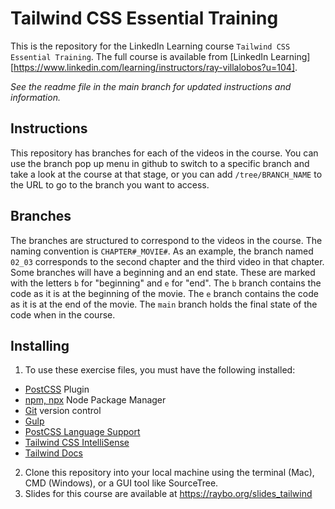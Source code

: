 # Tailwind CSS Essential Training
This is the repository for the LinkedIn Learning course `Tailwind CSS Essential Training`. The full course is available from [LinkedIn Learning][https://www.linkedin.com/learning/instructors/ray-villalobos?u=104].

_See the readme file in the main branch for updated instructions and information._

## Instructions
This repository has branches for each of the videos in the course. You can use the branch pop up menu in github to switch to a specific branch and take a look at the course at that stage, or you can add `/tree/BRANCH_NAME` to the URL to go to the branch you want to access.

## Branches
The branches are structured to correspond to the videos in the course. The naming convention is `CHAPTER#_MOVIE#`. As an example, the branch named `02_03` corresponds to the second chapter and the third video in that chapter. 
Some branches will have a beginning and an end state. These are marked with the letters `b` for "beginning" and `e` for "end". The `b` branch contains the code as it is at the beginning of the movie. The `e` branch contains the code as it is at the end of the movie. The `main` branch holds the final state of the code when in the course.

## Installing
1. To use these exercise files, you must have the following installed:
  - [PostCSS](https://postcss.org/) Plugin
  - [npm, npx](https://nodejs.org/en/) Node Package Manager
  - [Git](https://git-scm.com/) version control
  - [Gulp](https://gulpjs.com/)
  - [PostCSS Language Support](https://marketplace.visualstudio.com/items?itemName=cpylua.language-postcss)
  - [Tailwind CSS IntelliSense](https://marketplace.visualstudio.com/items?itemName=bradlc.vscode-tailwindcss)
  - [Tailwind Docs](https://marketplace.visualstudio.com/items?itemName=austenc.tailwind-docs)
2. Clone this repository into your local machine using the terminal (Mac), CMD (Windows), or a GUI tool like SourceTree.
3. Slides for this course are available at https://raybo.org/slides_tailwind


